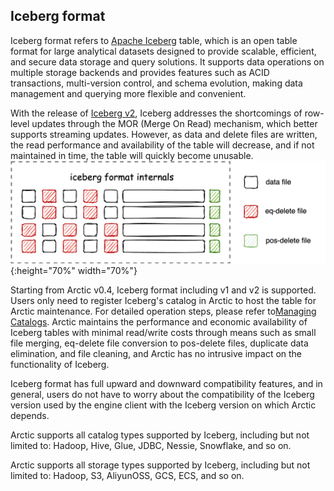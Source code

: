 ## Iceberg format
Iceberg format refers to [Apache Iceberg](https://iceberg.apache.org) table, which is an open table format for large analytical datasets designed to provide scalable, efficient, and secure data storage and query solutions. 
It supports data operations on multiple storage backends and provides features such as ACID transactions, multi-version control, and schema evolution, making data management and querying more flexible and convenient.

With the release of [Iceberg v2](https://iceberg.apache.org/spec/),  Iceberg addresses the shortcomings of row-level updates through the MOR (Merge On Read) mechanism, which better supports streaming updates. 
However, as data and delete files are written, the read performance and availability of the table will decrease, and if not maintained in time, the table will quickly become unusable.
<left>
![Iceberg format](../images/formats/iceberg_format.png){:height="70%" width="70%"}
</left>

Starting from Arctic v0.4, Iceberg format including v1 and v2 is supported. Users only need to register Iceberg's catalog in Arctic to host the table for Arctic maintenance. For detailed operation steps, please refer to[Managing Catalogs](../guides/managing-catalogs.md).
Arctic maintains the performance and economic availability of Iceberg tables with minimal read/write costs through means such as small file merging, eq-delete file conversion to pos-delete files, duplicate data elimination, and file cleaning, and Arctic has no intrusive impact on the functionality of Iceberg.

Iceberg format has full upward and downward compatibility features, and in general, users do not have to worry about the compatibility of the Iceberg version used by the engine client with the Iceberg version on which Arctic depends.

Arctic supports all catalog types supported by Iceberg, including but not limited to: Hadoop, Hive, Glue, JDBC, Nessie, Snowflake, and so on.

Arctic supports all storage types supported by Iceberg, including but not limited to: Hadoop, S3, AliyunOSS, GCS, ECS, and so on.
